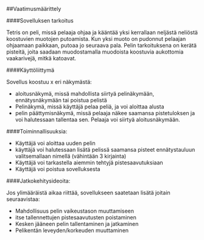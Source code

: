 ##Vaatimusmäärittely

####Sovelluksen tarkoitus

Tetris on peli, missä pelaaja ohjaa ja kääntää yksi kerrallaan neljästä
neliöstä koostuvien muotojen putoamista. Kun yksi muoto on pudonnut pelaajan
ohjaamaan paikkaan, putoaa jo seuraava pala. Pelin tarkoituksena on kerätä
pisteitä, joita saadaan muodostamalla muodoista koostuvia aukottomia
vaakarivejä, mitkä katoavat. 


####Käyttöliittymä

Sovellus koostuu x eri näkymästä:
- aloitusnäkymä, missä mahdollista siirtyä pelinäkymään, ennätysnäkymään tai
  poistua pelistä
- Pelinäkymä, missä käyttäjä pelaa peliä, ja voi aloittaa alusta
- pelin päättymisnäkymä, missä pelaaja näkee saamansa pistetuloksen ja voi
  halutessaan tallentaa sen. Pelaaja voi siirtyä aloitusnäkymään.


####Toiminnallisuuksia:

- Käyttäjä voi aloittaa uuden pelin
- käyttäjä voi halutessaan lisätä pelissä saamansa pisteet ennätystauluun
  valitsemallaan nimellä (vähintään 3 kirjainta)
- Käyttäjä voi tarkastella aiemmin tehtyjä pistesaavutuksiaan
- Käyttäjä voi poistua sovelluksesta

####Jatkokehitysideoita:

Jos ylimääräistä aikaa riittää, sovellukseen saatetaan lisätä joitain
seuraavistaa:
- Mahdollisuus pelin vaikeustason muuttamiseen
- itse tallennettujen pistesaavutusten poistaminen
- Kesken jääneen pelin tallentaminen ja jatkaminen
- Pelikentän leveyden/korkeuden muuttaminen
